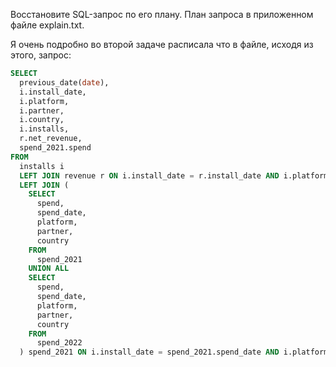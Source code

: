 Восстановите SQL-запрос по его плану. План запроса в приложенном файле explain.txt.

Я очень подробно во второй задаче расписала что в файле, исходя из этого, запрос:

~~~sql
SELECT
  previous_date(date),
  i.install_date,
  i.platform,
  i.partner,
  i.country,
  i.installs,
  r.net_revenue,
  spend_2021.spend
FROM
  installs i
  LEFT JOIN revenue r ON i.install_date = r.install_date AND i.platform = r.platform AND i.partner = r.partner AND i.country = r.country
  LEFT JOIN (
    SELECT
      spend,
      spend_date,
      platform,
      partner,
      country
    FROM
      spend_2021
    UNION ALL
    SELECT
      spend,
      spend_date,
      platform,
      partner,
      country
    FROM
      spend_2022
  ) spend_2021 ON i.install_date = spend_2021.spend_date AND i.platform = spend_2021.platform AND i.partner = spend_2021.partner AND i.country = spend_2021.country;
~~~
